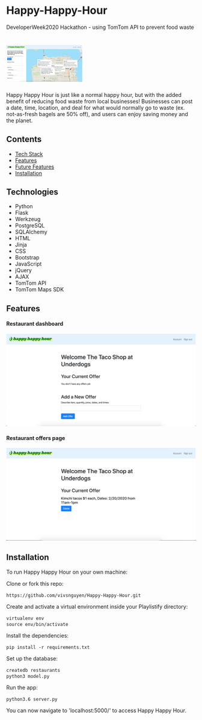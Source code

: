 # Happy-Happy-Hour
DeveloperWeek2020 Hackathon - using TomTom API to prevent food waste

# <img src="https://github.com/vivsnguyen/Happy-Happy-Hour/blob/master/images/original.png" width="40%" alt="Happy Happy Hour">

Happy Happy Hour is just like a normal happy hour, but with the added benefit of reducing food waste from local businesses! Businesses can post a date, time, location, and deal for what would normally go to waste (ex. not-as-fresh bagels are 50% off), and users can enjoy saving money and the planet.

## Contents
* [Tech Stack](#tech-stack)
* [Features](#features)
* [Future Features](#future)
* [Installation](#installation)

## <a name="tech-stack"></a>Technologies
* Python
* Flask
* Werkzeug
* PostgreSQL
* SQLAlchemy
* HTML
* Jinja
* CSS
* Bootstrap
* JavaScript
* jQuery
* AJAX
* TomTom API
* TomTom Maps SDK


## <a name="features"></a>Features

#### Restaurant dashboard

![alt text](https://github.com/vivsnguyen/Happy-Happy-Hour/blob/master/images/user.png "Restaurant dashboard")

#### Restaurant offers page

![alt text](https://github.com/vivsnguyen/Happy-Happy-Hour/blob/master/images/offers.png "Restaurant offers page")

## <a name="installation"></a>Installation
To run Happy Happy Hour on your own machine:

Clone or fork this repo:
```
https://github.com/vivsnguyen/Happy-Happy-Hour.git
```

Create and activate a virtual environment inside your Playlistify directory:
```
virtualenv env
source env/bin/activate
```

Install the dependencies:
```
pip install -r requirements.txt
```

Set up the database:

```
createdb restaurants
python3 model.py
```

Run the app:

```
python3.6 server.py
```

You can now navigate to 'localhost:5000/' to access Happy Happy Hour.
